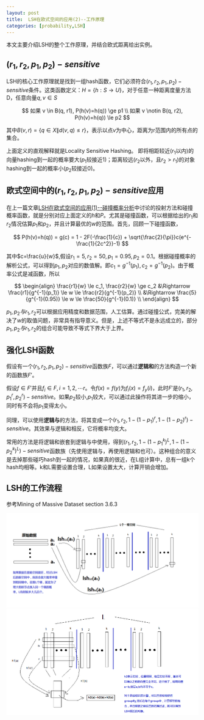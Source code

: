 ```yaml
---
layout: post
title:  LSH在欧式空间的应用(2)--工作原理
categories: [probability,LSH]
---
```


本文主要介绍LSH的整个工作原理，并结合欧式距离给出实例。

## $(r_1,r_2,p_1,p_2)-sensitive$

LSH的核心工作原理就是找到一组hash函数，它们必须符合$(r_1,r_2,p_1,p_2)-sensitive$条件。这类函数定义：$H=\lbrace h: S \rightarrow U \rbrace$，对于任意一种距离度量方法D，任意向量$q,v \in S$

$$
	如果 v \in B(q, r1), P(h(v)=h(q)) \ge p1 \\
	如果 v \notin B(q, r2), P(h(v)=h(q)) \le p2
$$

其中$B(v,r) = \lbrace q \in X \| d(v,q) \le r \rbrace$，表示以点$v$为中心，距离为r范围内的所有点的集合。

上面定义的直观解释就是Locality Sensitive Hashing。
即将相距较近($r_1$以内)的向量hashing到一起的概率要大($p_1$较接近1)；距离较远($r_2$以外，且$r_2 > r_1$)的对象hashing到一起的概率小($p_2$较接近0)。

## 欧式空间中的$(r_1,r_2,p_1,p_2)-sensitive$应用

在上一篇文章[LSH在欧式空间的应用(1)--碰撞概率分析](/probability/lsh/2016/09/15/lsh_eulidian_1.html)中讨论的投射方法和碰撞概率函数，就是分别对应上面定义的$h$和$P$。尤其是碰撞函数，可以根据给出的$r_1$和$r_2$情况估算$p_1$和$p_2$，并且计算最优的$w$的范围。首先，回顾一下碰撞函数，

$$
	P(h(v)=h(q)) = g(c) = 1 - 2F(-\frac{1}{c}) + \sqrt{\frac{2}{\pi}}c(e^{-\frac{1}{2c^2}}-1)
$$

其中$c=\frac{u}{w}$,假设$r_1=5,r_2=50,p_1 = 0.95, p_2 = 0.1$。根据碰撞概率的解析公式，可以得到$p_1,p_2$对应的数值解。即$c_1 = g^{-1}(p_1),c_2=g^{-1}(p_2)$。由于概率公式是减函数，所以

$$
	\begin{align}
	\frac{r1}{w} \le c_1, \frac{r2}{w} \ge c_2 &\Rightarrow \frac{r1}{g^{-1}(p_1)} \le w \le \frac{r2}{g^{-1}(p_2)} \\
	&\Rightarrow \frac{5}{g^{-1}(0.95)} \le w \le \frac{50}{g^{-1}(0.1)} \\
	\end{align}
$$

$p_1,p_2与r_1,r_2$可以根据应用精度和数据范围，人工估算。通过碰撞公式，完美的解决了$w$的取值问题，非常具有指导意义。但是，上述不等式不是永远成立的，部分$p_1,p_2与r_1,r_2$的组合可能导致不等式下界大于上界。


## 强化LSH函数

假设有一个$(r_1,r_2,p_1,p_2)-sensitive$函数族$F$，可以通过**逻辑和**的方法构造一个新的函数族$F'$。

假设$f \in F'$并且$f_i \in F, i = 1,2,\cdots r$。令$f(x)=f(y)$为$f_i(x)=f_y(i)$，此时$F'$是$(r_1, r_2, p_1^r, p_2^r) - sensitive$。如果$p_2$较小,$p_1$较大，可以通过此操作将其进一步的缩小，同时有不会将$p_1$变得太小。

同理，可以使用**逻辑与**的方法，将其变成一个$(r_1, r_2, 1-(1-p_1)^r, 1-(1-p_2)^r) - sensitive$。其效果与逻辑和相反，它将概率均变大。

常用的方法是将逻辑和嵌套到逻辑与中使用，得到$(r_1, r_2, 1-(1-p_1^k)^L, 1-(1-p_2^k)^L) - sensitive$函数族（先使用逻辑与，再使用逻辑和也可）。这种组合的意义是去掉那些碰巧hash到一起的情况，如果真的很近，在L组计算中，总有一组k个hash均相等。k和L需要设置合理，L如果设置太大，计算开销会增加。


## LSH的工作流程


参考Mining of Massive Dataset section 3.6.3

<div align='center'>
	<img src='/img/lsh_create_table.png' />
</div>

<div align='center'>
	<img src='/img/lsh_query.png' />
</div>


